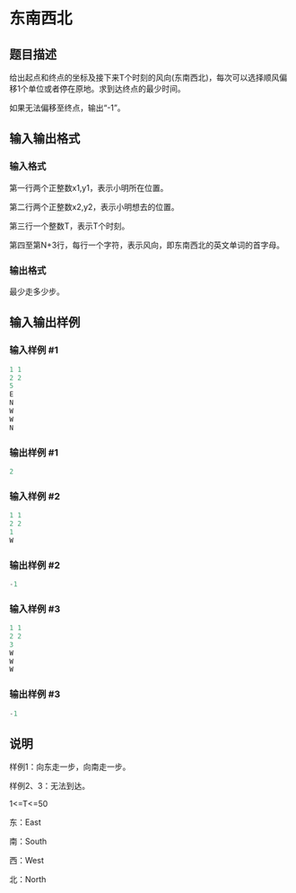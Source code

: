 # 东南西北

## 题目描述

给出起点和终点的坐标及接下来T个时刻的风向(东南西北)，每次可以选择顺风偏移1个单位或者停在原地。求到达终点的最少时间。

如果无法偏移至终点，输出“-1”。

## 输入输出格式

### 输入格式

第一行两个正整数x1,y1，表示小明所在位置。

第二行两个正整数x2,y2，表示小明想去的位置。

第三行一个整数T，表示T个时刻。

第四至第N+3行，每行一个字符，表示风向，即东南西北的英文单词的首字母。

### 输出格式

最少走多少步。

## 输入输出样例

### 输入样例 #1

```cpp
1 1
2 2
5
E
N
W
W
N
```


### 输出样例 #1

```cpp
2
```


### 输入样例 #2

```cpp
1 1
2 2
1
W
```


### 输出样例 #2

```cpp
-1
```


### 输入样例 #3

```cpp
1 1
2 2
3
W
W
W
```


### 输出样例 #3

```cpp
-1
```


## 说明

样例1：向东走一步，向南走一步。

样例2、3：无法到达。

1<=T<=50

东：East

南：South

西：West

北：North

